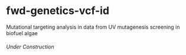 # fwd-genetics-vcf-id
Mutational targeting analysis in data from UV mutagenesis screening in biofuel algae

###### Under Construction ##################
